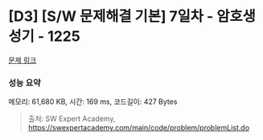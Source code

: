 # [D3] [S/W 문제해결 기본] 7일차 - 암호생성기 - 1225 

[문제 링크](https://swexpertacademy.com/main/code/problem/problemDetail.do?contestProbId=AV14uWl6AF0CFAYD) 

### 성능 요약

메모리: 61,680 KB, 시간: 169 ms, 코드길이: 427 Bytes



> 출처: SW Expert Academy, https://swexpertacademy.com/main/code/problem/problemList.do